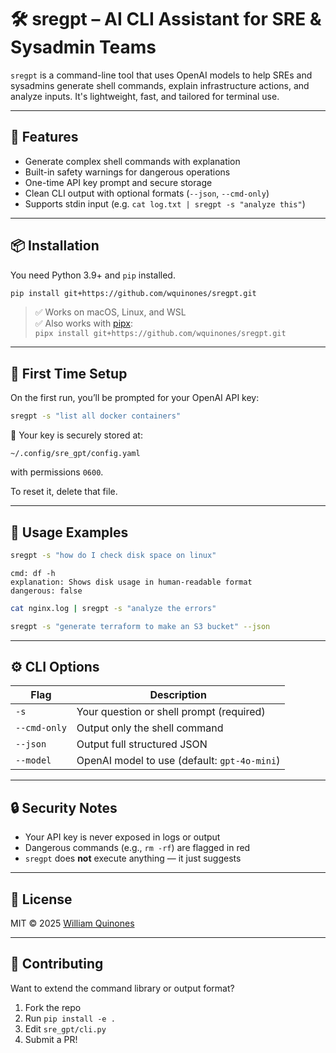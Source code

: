 # 🛠️ sregpt – AI CLI Assistant for SRE & Sysadmin Teams

`sregpt` is a command-line tool that uses OpenAI models to help SREs and sysadmins generate shell commands, explain infrastructure actions, and analyze inputs. It's lightweight, fast, and tailored for terminal use.

---

## 🚀 Features

- Generate complex shell commands with explanation
- Built-in safety warnings for dangerous operations
- One-time API key prompt and secure storage
- Clean CLI output with optional formats (`--json`, `--cmd-only`)
- Supports stdin input (e.g. `cat log.txt | sregpt -s "analyze this"`)

---

## 📦 Installation

You need Python 3.9+ and `pip` installed.

```bash
pip install git+https://github.com/wquinones/sregpt.git
```

> ✅ Works on macOS, Linux, and WSL  
> ✅ Also works with [pipx](https://github.com/pypa/pipx):  
> `pipx install git+https://github.com/wquinones/sregpt.git`

---

## 🔑 First Time Setup

On the first run, you’ll be prompted for your OpenAI API key:

```bash
sregpt -s "list all docker containers"
```

🔐 Your key is securely stored at:
```
~/.config/sre_gpt/config.yaml
```
with permissions `0600`.

To reset it, delete that file.

---

## 🧪 Usage Examples

```bash
sregpt -s "how do I check disk space on linux"
```

```
cmd: df -h
explanation: Shows disk usage in human-readable format
dangerous: false
```

```bash
cat nginx.log | sregpt -s "analyze the errors"
```

```bash
sregpt -s "generate terraform to make an S3 bucket" --json
```

---

## ⚙️ CLI Options

| Flag          | Description                                   |
|---------------|-----------------------------------------------|
| `-s`          | Your question or shell prompt (required)      |
| `--cmd-only`  | Output only the shell command                 |
| `--json`      | Output full structured JSON                   |
| `--model`     | OpenAI model to use (default: `gpt-4o-mini`)  |

---

## 🔒 Security Notes

- Your API key is never exposed in logs or output
- Dangerous commands (e.g., `rm -rf`) are flagged in red
- `sregpt` does **not** execute anything — it just suggests

---

## 📄 License

MIT © 2025 [William Quinones](https://github.com/wquinones)

---

## 🤝 Contributing

Want to extend the command library or output format?

1. Fork the repo
2. Run `pip install -e .`
3. Edit `sre_gpt/cli.py`
4. Submit a PR!
